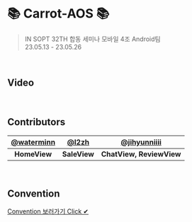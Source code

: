 # 📚 Carrot-AOS 📚

> IN SOPT 32TH 합동 세미나 모바일 4조 Android팀 <br>
23.05.13 - 23.05.26

<br>

## Video


<br>

## Contributors

| [@waterminn](https://github.com/waterminn) | [@l2zh](https://github.com/l2zh) | [@jihyunniiii](https://github.com/jihyunniiii) |
| :---: | :---: | :---: |
|**HomeView**|**SaleView**|**ChatView, ReviewView**|

<br>


## Convention
[Convention 보러가기 Click ✔](https://www.notion.so/waterminn/Conventions-18618407e4054cef84624808c42af998?pvs=4)


